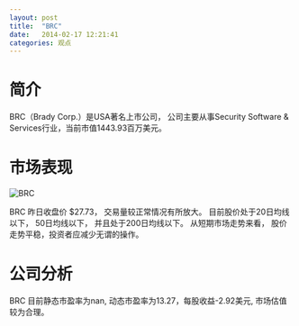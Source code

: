 ```yaml
---
layout: post
title:  "BRC"
date:   2014-02-17 12:21:41
categories: 观点
---
```


# 简介
BRC（Brady Corp.）是USA著名上市公司，
公司主要从事Security Software & Services行业，当前市值1443.93百万美元。

# 市场表现

![BRC](http://finviz.com/chart.ashx?t=BRC&ty=c&ta=1&p=d&s=l)

BRC 昨日收盘价 $27.73，
交易量较正常情况有所放大。
目前股价处于20日均线以下，
50日均线以下，
并且处于200日均线以下。
从短期市场走势来看，
股价走势平稳，投资者应减少无谓的操作。

# 公司分析
BRC 目前静态市盈率为nan, 动态市盈率为13.27，每股收益-2.92美元,
市场估值较为合理。
